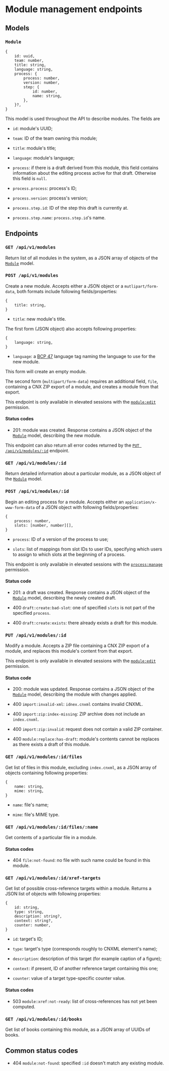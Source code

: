 # Module management endpoints



## Models ######################################################################

### `Module`

```
{
    id: uuid,
    team: number,
    title: string,
    language: string,
    process: {
        process: number,
        version: number,
        step: {
            id: number,
            name: string,
        },
    }?,
}
```

This model is used throughout the API to describe modules. The fields are

- `id`: module's UUID;

- `team`: ID of the team owning this module;

- `title`: module's title;

- `language`: module's language;

- `process`: if there is a draft derived from this module, this field contains
  information about the editing process active for that draft. Otherwise this
  field is `null`.

- `process.process`: process's ID;

- `process.version`: process's version;

- `process.step.id`: ID of the step this draft is currently at.

- `process.step.name`: `process.step.id`'s name.



## Endpoints ###################################################################

### `GET /api/v1/modules`

Return list of all modules in the system, as a JSON array of objects of the
[`Module`](#module) model.

### `POST /api/v1/modules`

Create a new module. Accepts either a JSON object or a `mutlipart/form-data`,
both formats include following fields/properties:

```
{
    title: string,
}
```

- `title`: new module's title.

The first form (JSON object) also accepts following properties:

```
{
    language: string,
}
```

- `language`: a [BCP 47][BCP47] language tag naming the language to use for the
  new module.

This form will create an empty module.

The second form (`multipart/form-data`) requires an additional field, `file`,
containing a CNX ZIP export of a module, and creates a module from that export.

This endpoint is only available in elevated sessions with the [`module:edit`](
../#p-module-edit) permission.

[BCP47]: https://tools.ietf.org/rfc/bcp/bcp47.txt

#### Status codes

- 201: module was created. Response contains a JSON object of the
  [`Module`](#module) model, describing the new module.

This endpoint can also return all error codes returned by the
[`PUT /api/v1/modules/:id`](#put-apiv1modulesid) endpoint.

### `GET /api/v1/modules/:id`

Return detailed information about a particular module, as a JSON object of the
[`Module`](#module) model.

### `POST /api/v1/modules/:id`

Begin an editing process for a module. Accepts either an
`application/x-www-form-data` of a JSON object with following fields/properties:

```
{
    process: number,
    slots: [number, number][],
}
```

- `process`: ID of a version of the process to use;

- `slots`: list of mappings from slot IDs to user IDs, specifying which users to
  assign to which slots at the beginning of a process.

This endpoint is only available in elevated sessions with the
[`process:manage`](../#p-process-manage) permission.

#### Status code

- 201: a draft was created. Response contains a JSON object of the
  [`Module`](#module) model, describing the newly created draft.

- 400 `draft:create:bad-slot`: one of specified `slots` is not part of the
  specified `process`.

- 400 `draft:create:exists`: there already exists a draft for this module.

### `PUT /api/v1/modules/:id`

Modify a module. Accepts a ZIP file containing a CNX ZIP export of a module, and
replaces this module's content from that export.

This endpoint is only available in elevated sessions with the [`module:edit`](
../#p-module-edit) permission.

#### Status code

- 200: module was updated. Response contains a JSON object of the
  [`Module`](#module) model, describing the module with changes applied.

- 400 `import:invalid-xml`: `idnex.cnxml` contains invalid CNXML.

- 400 `import:zip:index-missing`: ZIP archive does not include an `index.cnxml`.

- 400 `import:zip:invalid`: request does not contain a valid ZIP container.

- 400 `module:replace:has-draft`: module's contents cannot be replaces as there
  exists a draft of this module.

### `GET /api/v1/modules/:id/files`

Get list of files in this module, excluding `index.cnxml`, as a JSON array of
objects containing following properties:

```
{
    name: string,
    mime: string,
}
```

- `name`: file's name;

- `mime`: file's MIME type.

### `GET /api/v1/modules/:id/files/:name`

Get contents of a particular file in a module.

#### Status codes

- 404 `file:not-found`: no file with such name could be found in this module.

### `GET /api/v1/modules/:id/xref-targets`

Get list of possible cross-reference targets within a module. Returns a JSON
list of objects with following properties:

```
{
    id: string,
    type: string,
    description: string?,
    context: string?,
    counter: number,
}
```

- `id`: target's ID;

- `type`: target's type (corresponds roughly to CNXML element's name);

- `description`: description of this target (for example caption of a figure);

- `context`: if present, ID of another reference target containing this one;

- `counter`: value of a target type-specific counter value.

#### Status codes

- 503 `module:xref:not-ready`: list of cross-references has not yet been
  computed.

### `GET /api/v1/modules/:id/books`

Get list of books containing this module, as a JSON array of UUIDs of books.



## Common status codes #########################################################

- 404 `module:not-found`: specified `:id` doesn't match any existing module.
